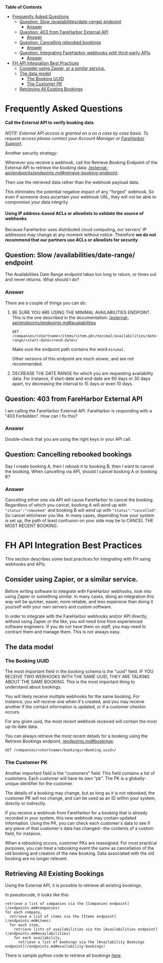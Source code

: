 <!-- markdown-toc start - Don't edit this section. Run M-x markdown-toc-refresh-toc -->
**Table of Contents**

- [Frequently Asked Questions](#frequently-asked-questions)
    - [Question: Slow /availabilities/date-range/ endpoint](#question-slow-availabilitiesdate-range-endpoint)
        - [Answer](#answer-6)
    - [Question: 403 from FareHarbor External API](#question-403-from-fareharbor-external-api)
        - [Answer](#answer-7)
    - [Question: Cancelling rebooked bookings](#question-cancelling-rebooked-bookings)
        - [Answer](#answer-8)
    - [Question: Integrating FareHarbor webhooks with third-party APIs](#question-integrating-fareharbor-webhooks-with-third-party-apis)
        - [Answer](#answer-9)
- [FH API Integration Best Practices](#fh-webhookapi-integration-best-practices)
    - [Consider using Zapier, or a similar service.](#consider-using-zapier-or-a-similar-service)
    - [The data model](#the-data-model)
        - [The Booking UUID](#the-booking-uuid)
        - [The Customer PK](#the-customer-pk)
    - [Retrieving All Existing Bookings](#retrieving-all-existing-bookings)

<!-- markdown-toc end -->

# Frequently Asked Questions


#### Call the External API to verify booking data

*NOTE: External API access is granted on a on a case by case basis. To request access please contact your Account Manager or [FareHarbor Support](https://fareharbor.com/help/).*


Another security strategy: 

Whenever you receive a webhook, call the Retrieve Booking Endpoint of
the External API to retrieve the booking data:
[/external-api/endpoints/endpoints.md#retrieve-booking-endpoint](/external-api/endpoints/endpoints.md#retrieve-booking-endpoint).

Then use the retrieved data rather than the webhook payload data. 

This eliminates the potential negative impact of any "forged"
webhook. So even if someone does ascertain your webhook URL, they will
not be able to compromise your data integrity.
    
#### Using IP address-based ACLs or allowlists to validate the source of webhooks

Because FareHarbor uses distributed cloud computing, our servers' IP
addresses may change at any moment without notice. Therefore **we do
not recommend that our partners use ACLs or allowlists for security**.

## Question: Slow /availabilities/date-range/ endpoint

The Availabilities Date Range endpoint takes too long to return, or
times out and never returns. What should I do?

### Answer

There are a couple of things you can do:

1. BE SURE YOU ARE USING THE MINIMAL AVAILABILITIES ENDPOINT. This is
   the one described in the documentation:
   [/external-api/endpoints/endpoints.md#availabilities](/external-api/endpoints/endpoints.md#availabilities)
   
   `GET /companies/<shortname>/items/<item.pk>/minimal/availabilities/date-range/<start-date>/<end-date>/`

   Make sure the endpoint path contains the word `minimal`.
   
   Other versions of this endpoint are much slower, and are not
   recommended.

2. DECREASE THE DATE RANGE for which you are requesting availability
   data. For instance, if start-date and end-date are 60 days or 30
   days apart, try decreasing the interval to 15 days or even 10 days.


## Question: 403 from FareHarbor External API

I am calling the FareHarbor External API. FareHarbor is responding
with a "403 Forbidden". How can I fix this?

### Answer

Double-check that you are using the right keys in your API call.

## Question: Cancelling rebooked bookings

Say I create booking A, then I rebook it to booking B, then I want to
cancel the booking. When cancelling via API, should I cancel booking A
or booking B?

### Answer

Cancelling either one via API will cause FareHarbor to cancel the
booking. Regardless of which you cancel, booking A will wind up with
`"status":"rebooked"` and booking B will wind up with
`"status":"cancelled"`. So cancel whichever you like. In many cases,
depending how your system is set up, the path of least confusion on
your side may be to CANCEL THE MOST RECENT BOOKING.


# FH API Integration Best Practices

This section describes some best practices for integrating with FH
using webhooks and APIs.

## Consider using Zapier, or a similar service.

Before writing software to integrate with FareHarbor webhooks, look
into using Zapier or something similar. In many cases, doing an
integration this way will be quicker, easier, more reliable, and less
expensive than doing it yourself with your own servers and custom
software.

In order to integrate with the FareHarbor webhooks and/or API
directly, without using Zapier or the like, you will need time from
experienced software engineers. If you do not have them on staff, you
may need to contract them and manage them. This is not always easy.

## The data model

### The Booking UUID

The most important field in the booking schema is the "uuid" field. IF
YOU RECEIVE TWO WEBHOOKS WITH THE SAME UUID, THEY ARE TALKING ABOUT
THE SAME BOOKING. This is the most important thing to understand about
bookings.

You will likely receive multiple webhooks for the same booking. For
instance, you will receive one when it's created, and you may receive
another if the contact information is updated, or if a customer
checkin occurs.

For any given uuid, the most recent webhook received will contain the
most up-to-date data.

You can always retrieve the most recent details for a booking using
the Retrieve Bookings endpoint,
[/endpoints.md#bookings](external-api/endpoints/endpoints.md#bookings):

    GET /companies/<shortname>/bookings/<Booking.uuid>/

### The Customer PK

Another important field is the "customers" field. This field contains
a list of customers. Each customer will have its own "pk". The PK is a
globally-unique identifier for the customer. 

The details of a booking may change, but as long as it is not
rebooked, the customer PK will not change, and can be used as an ID
within your system, directly or indirectly.

If you receive a webhook from FareHarbor for a booking that is already
recorded in your system, this new webhook may contain updated
information. Using the PK, you can check each customer's data to see
if any piece of that customer's data has changed--the contents of a
custom field, for instance.

When a rebooking occurs, customer PKs are reassigned. For most
practical purposes, you can treat a rebooking event the same as
cancellation of the old booking and creation of the new booking. Data
associated with the old booking are no longer relevant.

## Retrieving All Existing Bookings

Using the External API, it is possible to retrieve all existing bookings.

In pseudocode, it looks like this:

    retrieve a list of companies via the [Companies endpoint](/endpoints.md#companies)
    for each company,
      retrieve a list of items via the [Items endpoint](/endpoints.md#items)
      for each item,
        retrieve lists of availabilities via the [Availabilities endpoint](/endpoints.md#availabilities)
        for each availability,
          retrieve a list of bookings via the [Availability Bookings endpoint](/endpoints.md#availability-bookings)

There is sample python code to retrieve all bookings [here](/external-api/examples/retrieve_bookings.py).
